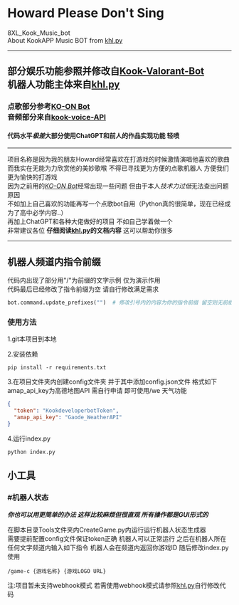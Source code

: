 # Howard Please Don't Sing
8XL_Kook_Music_bot<br>
About KookAPP Music BOT from [khl.py](https://github.com/TWT233/khl.py)
***
## 部分娱乐功能参照并修改自[Kook-Valorant-Bot](https://github.com/Valorant-Shop-CN/Kook-Valorant-Bot) <br>机器人功能主体来自[khl.py](https://github.com/TWT233/khl.py)
### 点歌部分参考[KO-ON Bot](https://github.com/Gunale0926/KO-ON-Bot)<br>音频部分来自[kook-voice-API](https://github.com/hank9999/kook-voice-API)<br>
#### 代码水平*极差*大部分使用ChatGPT和前人的作品实现功能 轻喷
***
项目名称是因为我的朋友Howard经常喜欢在打游戏的时候激情演唱他喜欢的歌曲 
<br>
而我实在无能为力欣赏他的美妙歌喉 不得已寻找更为方便的点歌机器人 方便我们更为愉快的打游戏
<br>
因为之前用的[*KO-ON Bot*](https://github.com/Gunale0926/KO-ON-Bot)经常出现一些问题 但由于本人*技术力过低*无法查出问题原因<br>
不如加上自己喜欢的功能再写一个点歌bot自用（Python真的很简单，现在已经成为了高中必学内容..）
<br>再加上ChatGPT和各种大佬做好的项目 不如自己学着做一个
<br>非常建议各位 **仔细阅读[khl.py](https://github.com/TWT233/khl.py)的文档内容** 这可以帮助你很多
***
## 机器人频道内指令前缀
代码内出现了部分用"/"为前缀的文字示例 仅为演示作用<br>代码最后已经修改了指令前缀为空 请自行修改满足需求
```python
bot.command.update_prefixes("")  # 修改引号内的内容为你的指令前缀 留空则无前缀 直接输入指令
```

### 使用方法

1.git本项目到本地

2.安装依赖
```shell
pip install -r requirements.txt
```

3.在项目文件夹内创建config文件夹 并于其中添加config.json文件 格式如下\
amap_api_key为高德地图API 需自行申请 即可使用/we 天气功能

```json
{
  "token": "KookdeveloperbotToken",
  "amap_api_key": "Gaode_WeatherAPI"
}
```

4.运行index.py
```shell
python index.py
```

## 小工具
### #机器人状态
***你也可以用更简单的办法 这样比较麻烦但很直观 所有操作都是GUI形式的***<br>

在脚本目录Tools文件夹内CreateGame.py内运行运行机器人状态生成器<br>
需要提前配置config文件保证token正确 机器人可以正常运行
之后在机器人所在任何文字频道内输入如下指令 机器人会在频道内返回你游戏ID 随后修改index.py使用
```shell
/game-c {游戏名称} {游戏LOGO URL}
```

注:项目暂未支持webhook模式 若需使用webhook模式请参照[khl.py](https://github.com/TWT233/khl.py)自行修改代码
